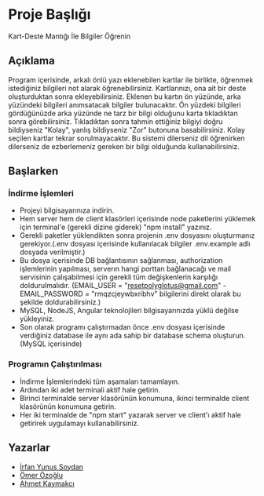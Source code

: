# Proje Başlığı

Kart-Deste Mantığı İle Bilgiler Öğrenin

## Açıklama

Program içerisinde, arkalı önlü yazı eklenebilen kartlar ile birlikte, öğrenmek istediğiniz bilgileri not alarak öğrenebilirsiniz. Kartlarınızı, ona ait bir deste oluşturduktan sonra ekleyebilirsiniz. Eklenen bu kartın ön yüzünde, arka yüzündeki bilgileri anımsatacak bilgiler bulunacaktır. Ön yüzdeki bilgileri gördüğünüzde arka yüzünde ne tarz bir bilgi olduğunu karta tıkladıktan sonra görebilirsiniz. Tıkladıktan sonra tahmin ettiğiniz bilgiyi doğru bildiyseniz "Kolay", yanlış bildiyseniz "Zor" butonuna basabilirsiniz. Kolay seçilen kartlar tekrar sorulmayacaktır. Bu sistemi dilerseniz dil öğrenirken dilerseniz de ezberlemeniz gereken bir bilgi olduğunda kullanabilirsiniz.

## Başlarken

### İndirme İşlemleri

- Projeyi bilgisayarınıza indirin.
- Hem server hem de client klasörleri içerisinde node paketlerini yüklemek için terminal'e (gerekli dizine giderek) "npm install" yazınız.
- Gerekli paketler yüklendikten sonra projenin .env dosyasını oluşturmanız gerekiyor.(.env dosyası içerisinde kullanılacak bilgiler .env.example adlı dosyada verilmiştir.)
- Bu dosya içerisinde DB bağlantısının sağlanması, authorization işlemlerinin yapılması, serverın hangi porttan bağlanacağı ve mail servisinin çalışabilmesi için gerekli tüm değişkenlerin karşılığı doldurulmalıdır. (EMAIL_USER = "resetpolyglotus@gmail.com" - EMAIL_PASSWORD = "rmqzcjeywbxribhv" bilgilerini direkt olarak bu şekilde doldurabilirsiniz.)
- MySQL, NodeJS, Angular teknolojileri bilgisayarınızda yüklü değilse yükleyiniz.
- Son olarak programı çalıştırmadan önce .env dosyası içerisinde verdiğiniz database ile aynı ada sahip bir database schema oluşturun.(MySQL içerisinde)

### Programın Çalıştırılması

- İndirme İşlemlerindeki tüm aşamaları tamamlayın.
- Ardından iki adet terminali aktif hale getirin.
- Birinci terminalde server klasörünün konumuna, ikinci terminalde client klasörünün konumuna getirin.
- Her iki terminalde de "npm start" yazarak server ve client'ı aktif hale getirirek uygulamayı kullanabilirsiniz.

## Yazarlar

- [İrfan Yunus Soydan](https://github.com/irfanysoydan)
- [Ömer Özoğlu](https://github.com/omerozoglu)
- [Ahmet Kaymakcı](https://github.com/olmayannick)
